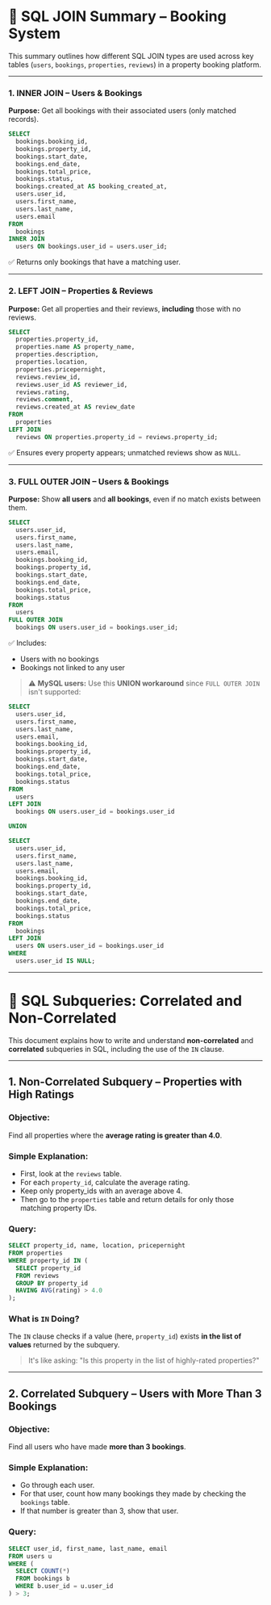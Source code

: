 # 📘 SQL JOIN Summary – Booking System

This summary outlines how different SQL JOIN types are used across key tables (`users`, `bookings`, `properties`, `reviews`) in a property booking platform.

---

###  1. INNER JOIN – Users & Bookings

**Purpose:** Get all bookings with their associated users (only matched records).

```sql
SELECT
  bookings.booking_id,
  bookings.property_id,
  bookings.start_date,
  bookings.end_date,
  bookings.total_price,
  bookings.status,
  bookings.created_at AS booking_created_at,
  users.user_id,
  users.first_name,
  users.last_name,
  users.email
FROM
  bookings
INNER JOIN
  users ON bookings.user_id = users.user_id;
```

✅ Returns only bookings that have a matching user.

---

###  2. LEFT JOIN – Properties & Reviews

**Purpose:** Get all properties and their reviews, **including** those with no reviews.

```sql
SELECT
  properties.property_id,
  properties.name AS property_name,
  properties.description,
  properties.location,
  properties.pricepernight,
  reviews.review_id,
  reviews.user_id AS reviewer_id,
  reviews.rating,
  reviews.comment,
  reviews.created_at AS review_date
FROM
  properties
LEFT JOIN
  reviews ON properties.property_id = reviews.property_id;
```

✅ Ensures every property appears; unmatched reviews show as `NULL`.

---

###  3. FULL OUTER JOIN – Users & Bookings

**Purpose:** Show **all users** and **all bookings**, even if no match exists between them.

```sql
SELECT
  users.user_id,
  users.first_name,
  users.last_name,
  users.email,
  bookings.booking_id,
  bookings.property_id,
  bookings.start_date,
  bookings.end_date,
  bookings.total_price,
  bookings.status
FROM
  users
FULL OUTER JOIN
  bookings ON users.user_id = bookings.user_id;
```

✅ Includes:

* Users with no bookings
* Bookings not linked to any user

> ⚠️ **MySQL users:** Use this **UNION workaround** since `FULL OUTER JOIN` isn't supported:

```sql
SELECT
  users.user_id,
  users.first_name,
  users.last_name,
  users.email,
  bookings.booking_id,
  bookings.property_id,
  bookings.start_date,
  bookings.end_date,
  bookings.total_price,
  bookings.status
FROM
  users
LEFT JOIN
  bookings ON users.user_id = bookings.user_id

UNION

SELECT
  users.user_id,
  users.first_name,
  users.last_name,
  users.email,
  bookings.booking_id,
  bookings.property_id,
  bookings.start_date,
  bookings.end_date,
  bookings.total_price,
  bookings.status
FROM
  bookings
LEFT JOIN
  users ON users.user_id = bookings.user_id
WHERE
  users.user_id IS NULL;
```

---

# 📘 SQL Subqueries: Correlated and Non-Correlated

This document explains how to write and understand **non-correlated** and **correlated** subqueries in SQL, including the use of the `IN` clause.

---

##  1. Non-Correlated Subquery – Properties with High Ratings

###  Objective:

Find all properties where the **average rating is greater than 4.0**.

###  Simple Explanation:

* First, look at the `reviews` table.
* For each `property_id`, calculate the average rating.
* Keep only property\_ids with an average above 4.
* Then go to the `properties` table and return details for only those matching property IDs.

###  Query:

```sql
SELECT property_id, name, location, pricepernight
FROM properties
WHERE property_id IN (
  SELECT property_id
  FROM reviews
  GROUP BY property_id
  HAVING AVG(rating) > 4.0
);
```

###  What is `IN` Doing?

The `IN` clause checks if a value (here, `property_id`) exists **in the list of values** returned by the subquery.

> It's like asking: "Is this property in the list of highly-rated properties?"

---

##  2. Correlated Subquery – Users with More Than 3 Bookings

###  Objective:

Find all users who have made **more than 3 bookings**.

###  Simple Explanation:

* Go through each user.
* For that user, count how many bookings they made by checking the `bookings` table.
* If that number is greater than 3, show that user.

###  Query:

```sql
SELECT user_id, first_name, last_name, email
FROM users u
WHERE (
  SELECT COUNT(*)
  FROM bookings b
  WHERE b.user_id = u.user_id
) > 3;
```

